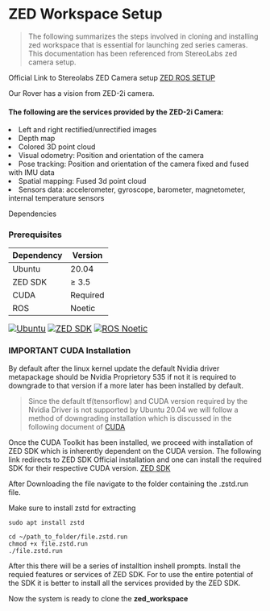 # ZED Workspace Setup
> The following summarizes the steps involved in cloning and installing zed workspace that is essential for launching zed series cameras. This documentation has been referenced from StereoLabs zed camera setup.

Official Link to Stereolabs ZED Camera setup [ZED ROS SETUP](https://www.stereolabs.com/docs/ros)

Our Rover has a vision from ZED-2i camera.

#### The following are the services provided by the ZED-2i Camera:

<li>Left and right rectified/unrectified images</li>
<li>Depth map</li>
<li>Colored 3D point cloud</li>
<li>Visual odometry: Position and orientation of the camera</li>
<li>Pose tracking: Position and orientation of the camera fixed and fused with IMU data</li>
<li>Spatial mapping: Fused 3d point cloud</li>
<li>Sensors data: accelerometer, gyroscope, barometer, magnetometer, internal temperature sensors</li>


Dependencies
### Prerequisites

| Dependency  | Version  |
|-------------|----------|
| Ubuntu      | 20.04    |
| ZED SDK     | ≥ 3.5    |
| CUDA        | Required |
| ROS         | Noetic   |

<span style="font-size: 1.2em;">[![Ubuntu](https://img.shields.io/badge/Ubuntu-20.04-orange)](https://releases.ubuntu.com/20.04/)</span>
<span style="font-size: 1.2em;">[![ZED SDK](https://img.shields.io/badge/ZED%20SDK-3.5+-blue)](https://www.stereolabs.com/zed/)</span>
<span style="font-size: 1.2em;">[![ROS Noetic](https://img.shields.io/badge/ROS-Noetic-green)](http://wiki.ros.org/noetic)</span>

### IMPORTANT CUDA Installation

By default after the linux kernel update the default Nvidia driver metapackage should be Nvidia Proprietory 535 if not it is required to downgrade to that version if a more later has been installed by default.

> Since the default tf(tensorflow) and CUDA version required by the Nvidia Driver is not supported by Ubuntu 20.04 we will follow a method of downgrading installation which is discussed in the following document of [CUDA]()

Once the CUDA Toolkit has been installed, we proceed with installation of ZED SDK which is inherently dependent on the CUDA version. The following link redirects to ZED SDK Official installation and one can install the required SDK for their respective CUDA version. [ZED SDK](https://www.stereolabs.com/en-in/developers/release)

After Downloading the file navigate to the folder containing the .zstd.run file.

Make sure to install zstd for extracting

```
sudo apt install zstd
```

```
cd ~/path_to_folder/file.zstd.run
chmod +x file.zstd.run
./file.zstd.run
```

After this there will be a series of installtion inshell prompts. Install the requied features or services of ZED SDK. For to use the entire potential of the SDK it is better to install all the services provided by the ZED SDK.


Now the system is ready to clone the <b>zed_workspace</b>














